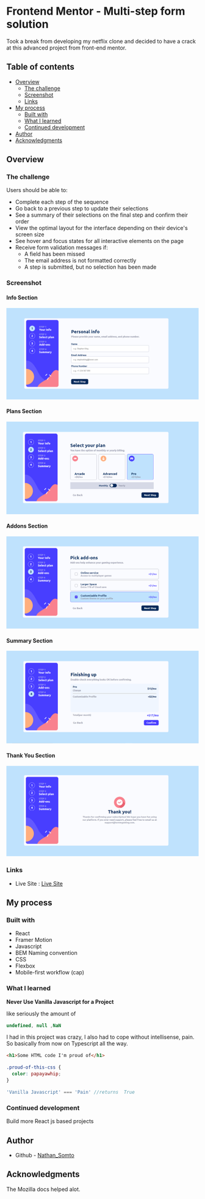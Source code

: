 # Frontend Mentor - Multi-step form solution
Took a break from developing my netflix clone and decided to have
 a crack at this advanced project from front-end mentor.

## Table of contents

- [Overview](#overview)
  - [The challenge](#the-challenge)
  - [Screenshot](#screenshot)
  - [Links](#links)
- [My process](#my-process)
  - [Built with](#built-with)
  - [What I learned](#what-i-learned)
  - [Continued development](#continued-development)
- [Author](#author)
- [Acknowledgments](#acknowledgments)

## Overview

### The challenge

Users should be able to:

- Complete each step of the sequence
- Go back to a previous step to update their selections
- See a summary of their selections on the final step and confirm their order
- View the optimal layout for the interface depending on their device's screen size
- See hover and focus states for all interactive elements on the page
- Receive form validation messages if:
  - A field has been missed
  - The email address is not formatted correctly
  - A step is submitted, but no selection has been made

### Screenshot
#### Info Section
![Info Section](./screenshots/Info.png)

#### Plans Section
![Plans Section](./screenshots/Plans.png)

#### Addons Section
![Addons Section](./screenshots/Addons.png)

#### Summary Section
![Summary](./screenshots/Summary.png)

#### Thank You  Section
![Thank You](./screenshots/Thank_You.png)


### Links

- Live Site : [Live Site](https://your-live-site-url.com)

## My process

### Built with

- React
- Framer Motion
- Javascript
- BEM Naming convention
- CSS 
- Flexbox
- Mobile-first workflow (cap)


### What I learned

**Never Use Vanilla Javascript for a Project**
 
 like seriously the amount of 

 ```js 
 undefined, null ,NaN
 ``` 
 I had in this project was crazy,
   I also had to cope without intellisense, pain.
So basically from now on Typescript all the way.

```html
<h1>Some HTML code I'm proud of</h1>
```
```css
.proud-of-this-css {
  color: papayawhip;
}
```
```js
'Vanilla Javascript' === 'Pain' //returns  True
```


### Continued development

Build more React js based projects



## Author

- Github - [Nathan_Somto](https://www.github.com/nathan_somto)



## Acknowledgments

The Mozilla docs helped alot.
